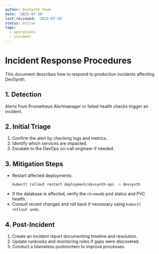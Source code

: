 ```yaml
---
author: DevSynth Team
date: '2025-07-20'
last_reviewed: '2025-07-20'
status: active
tags:
  - operations
  - incident
---
```


# Incident Response Procedures

This document describes how to respond to production incidents affecting DevSynth.

## 1. Detection

Alerts from Prometheus Alertmanager or failed health checks trigger an incident.

## 2. Initial Triage

1. Confirm the alert by checking logs and metrics.
2. Identify which services are impacted.
3. Escalate to the DevOps on-call engineer if needed.

## 3. Mitigation Steps

- Restart affected deployments:
  ```bash
  kubectl rollout restart deployment/devsynth-api -n devsynth
  ```
- If the database is affected, verify the `chromadb` pod status and PVC health.
- Consult recent changes and roll back if necessary using `kubectl rollout undo`.

## 4. Post-Incident

1. Create an incident report documenting timeline and resolution.
2. Update runbooks and monitoring rules if gaps were discovered.
3. Conduct a blameless postmortem to improve processes.
